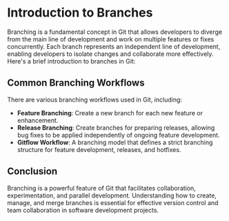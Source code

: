 # Introduction to Branches

Branching is a fundamental concept in Git that allows developers to diverge from the main line of development and work on multiple features or fixes concurrently. Each branch represents an independent line of development, enabling developers to isolate changes and collaborate more effectively. Here's a brief introduction to branches in Git:

## Common Branching Workflows

There are various branching workflows used in Git, including:

- **Feature Branching**: Create a new branch for each new feature or enhancement.
- **Release Branching**: Create branches for preparing releases, allowing bug fixes to be applied independently of ongoing feature development.
- **Gitflow Workflow**: A branching model that defines a strict branching structure for feature development, releases, and hotfixes.

## Conclusion

Branching is a powerful feature of Git that facilitates collaboration, experimentation, and parallel development. Understanding how to create, manage, and merge branches is essential for effective version control and team collaboration in software development projects.